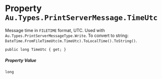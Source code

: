 # Property `Au.Types.PrintServerMessage.TimeUtc`

Message time in `FILETIME` format, UTC. Used with `Au.Types.PrintServerMessageType.Write`. To convert to string: `DateTime.FromFileTimeUtc(m.TimeUtc).ToLocalTime().ToString()`.

```
public long TimeUtc { get; }
```

##### Property Value

`long`